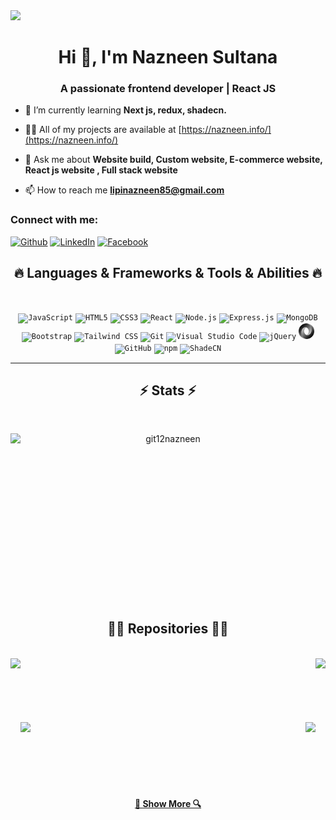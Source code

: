 
<img src="/banner.gif"/>


<h1 align="center">Hi 👋, I'm Nazneen Sultana</h1>
<h3 align="center">A passionate frontend developer | React JS</h3>


- 🌱 I’m currently learning **Next js, redux, shadecn.**

- 👨‍💻 All of my projects are available at [https://nazneen.info/](https://nazneen.info/)

- 💬 Ask me about **Website build, Custom website, E-commerce website, React js website , Full stack website**

- 📫 How to reach me **lipinazneen85@gmail.com**

<h3 align="left">Connect with me:</h3>
<p align="left">
<p><a href="https://github.com/git12nazneen" target="_blank"><img alt="Github" src="https://img.shields.io/badge/GitHub-%2312100E.svg?&style=for-the-badge&logo=Github&logoColor=white" /></a> <a href="https://www.linkedin.com/in/nazneensultana/" target="_blank"><img alt="LinkedIn" src="https://img.shields.io/badge/linkedin-%230077B5.svg?&style=for-the-badge&logo=linkedin&logoColor=white" /></a> <a href="https://medium.com/@th.guibert" target="_blank"><a href="https://www.facebook.com/nazneen.sultana.39566905" title="Nazneen's Facebook Profile">
 <img alt="Facebook" src="https://img.shields.io/badge/Facebook-%231877F2.svg?&style=for-the-badge&logo=facebook&logoColor=white" />

</a>
</a>


<h2 align="center">🔥 Languages & Frameworks & Tools & Abilities 🔥</h2>
<br>
<p align="center">
<code><img title="JavaScript" height="25" src="https://cdn.jsdelivr.net/gh/devicons/devicon/icons/javascript/javascript-original.svg"></code>
<code><img title="HTML5" height="25" src="https://cdn.jsdelivr.net/gh/devicons/devicon/icons/html5/html5-original.svg"></code>
<code><img title="CSS3" height="25" src="https://cdn.jsdelivr.net/gh/devicons/devicon/icons/css3/css3-original.svg"></code>
<code><img title="React" height="25" src="https://cdn.jsdelivr.net/gh/devicons/devicon/icons/react/react-original.svg"></code>
<code><img title="Node.js" height="25" src="https://cdn.jsdelivr.net/gh/devicons/devicon/icons/nodejs/nodejs-original.svg"></code>
<code><img title="Express.js" height="25" src="https://cdn.jsdelivr.net/gh/devicons/devicon/icons/express/express-original.svg"></code>
<code><img title="MongoDB" height="25" src="https://cdn.jsdelivr.net/gh/devicons/devicon/icons/mongodb/mongodb-original.svg"></code>
<code><img title="Bootstrap" height="25" src="https://cdn.jsdelivr.net/gh/devicons/devicon/icons/bootstrap/bootstrap-original.svg"></code>
<code><img title="Tailwind CSS" height="25" src="https://camo.githubusercontent.com/0568e2de313626b2bd9b96f326941b012d45e9a4db1a23aa78bd8036207e57f8/68747470733a2f2f7777772e766563746f726c6f676f2e7a6f6e652f6c6f676f732f7461696c77696e646373732f7461696c77696e646373732d69636f6e2e737667"></code>
<code><img title="Git" height="25" src="https://cdn.jsdelivr.net/gh/devicons/devicon/icons/git/git-original.svg"></code>
<code><img title="Visual Studio Code" height="25" src="https://cdn.jsdelivr.net/gh/devicons/devicon/icons/vscode/vscode-original.svg"></code>
<code><img title="jQuery" height="25" src="https://cdn.jsdelivr.net/gh/devicons/devicon/icons/jquery/jquery-original.svg"></code>
<code><img title="JSON" height="25" src="https://raw.githubusercontent.com/github/explore/main/topics/json/json.png"></code>
<code><img title="GitHub" height="25" src="https://cdn.jsdelivr.net/gh/devicons/devicon/icons/github/github-original.svg"></code>
<code><img title="npm" height="25" src="https://cdn.jsdelivr.net/gh/devicons/devicon/icons/npm/npm-original-wordmark.svg"></code>
<code><img title="ShadeCN" height="25" src="https://avatars.githubusercontent.com/u/70966233?s=200&v=4"></code>
</p>
<hr>

<h2 align="center">⚡ Stats ⚡</h2>
<br>
<p align=center>
  <div align=center >
    <a href="https://github.com/denvercoder1/github-readme-streak-stats" title="Go to Source">
      <img align="left" width=990 height="300" src="https://streak-stats.demolab.com?user=git12nazneen&theme=dark&hide_border=true&stroke=19A4EB&ring=15A9EB" alt="git12nazneen" />
    </a>
  </div>
</p>
<hr>
<br>
<br>
<h2 align="center" padding-top="50px" >👨‍💻 Repositories 👨‍💻</h2>
<br>
<div width="100%" align="center">
<a align="left" href="https://github.com/git12nazneen/Camp-aid" title="Camp-aid">
  <img align="left" height="115" src="https://github-readme-stats.vercel.app/api/pin/?username=git12nazneen&repo=Camp-aid&theme=react&border_color=61dafb&border_radius=10">
</a>

<a align="right" href="https://github.com/git12nazneen/Nourish-hub" title="Hotel Booking Application">
  <img align="right" height="115" src="https://github-readme-stats.vercel.app/api/pin/?username=git12nazneen&repo=Nourish-hub&theme=react&border_color=61dafb&border_radius=10&description=Hotel%20Booking%20Application">
</a>


</div>
<br/><br/><br/><br/><br/><br/>
<div width="100%" align="center">
 <a align="left" href="https://github.com/git12nazneen/textile-art-craft" title="Textile Art Craft">
  <img align="left" height="115" src="https://github-readme-stats.vercel.app/api/pin/?username=git12nazneen&repo=textile-art-craft&theme=react&border_color=61dafb&border_radius=10">
</a>

<a align="right" href="https://github.com/git12nazneen/Real-estate" title="Real Estate">
  <img align="right" height="115" src="https://github-readme-stats.vercel.app/api/pin/?username=git12nazneen&repo=Real-estate&theme=react&border_color=61dafb&border_radius=10">
</a>

</div>
<br/><br/><br/><br/><br/><br/>

<h4 align="center">
  <a href="https://github.com/git12nazneen?tab=repositories" title="Show Repositories">🔎 Show More 🔍</a>
</h4>



